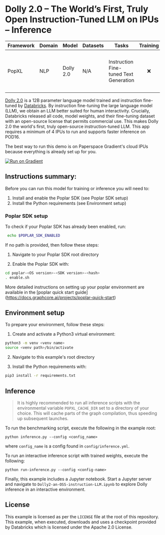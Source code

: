 # Dolly 2.0 – The World’s First, Truly Open Instruction-Tuned LLM on IPUs – Inference

| Framework | Domain | Model | Datasets | Tasks | Training | Inference | Reference |
|-----------|--------|-------|----------|-------|----------|-----------|-----------|
| PopXL | NLP | Dolly 2.0 | N/A | Instruction Fine-tuned Text Generation | <p style="text-align: center;">❌ <br>| <p style="text-align: center;">✅ <br> Min. 4 IPU (POD4) required | [Blog](https://www.databricks.com/blog/2023/04/12/dolly-first-open-commercially-viable-instruction-tuned-llm) |

[Dolly 2.0](https://www.databricks.com/blog/2023/04/12/dolly-first-open-commercially-viable-instruction-tuned-llm) is a 12B parameter language model trained and instruction fine-tuned by [Databricks](https://www.databricks.com). By instruction fine-tuning the large language model (LLM), we obtain an LLM better suited for human interactivity. Crucially, Databricks released all code, model weights, and their fine-tuning dataset with an open-source license that permits commercial use. This makes Dolly 2.0 the world's first, truly open-source instruction-tuned LLM. This app requires a minimum of 4 IPUs to run and supports faster inference on POD16.

The best way to run this demo is on Paperspace Gradient's cloud IPUs because everything is already set up for you.

[![Run on Gradient](https://assets.paperspace.io/img/gradient-badge.svg)](https://ipu.dev/t8Jxz1)

## Instructions summary:
Before you can run this model for training or inference you will need to:

1. Install and enable the Poplar SDK (see Poplar SDK setup)
2. Install the Python requirements (see Environment setup)

### Poplar SDK setup
To check if your Poplar SDK has already been enabled, run:
```bash
 echo $POPLAR_SDK_ENABLED
 ```

If no path is provided, then follow these steps:
1. Navigate to your Poplar SDK root directory

2. Enable the Poplar SDK with:
```bash
cd poplar-<OS version>-<SDK version>-<hash>
. enable.sh
```


More detailed instructions on setting up your poplar environment are available in the [poplar quick start guide] (https://docs.graphcore.ai/projects/poplar-quick-start)

## Environment setup
To prepare your environment, follow these steps:

1. Create and activate a Python3 virtual environment:
```bash
python3 -m venv <venv name>
source <venv path>/bin/activate
```

2. Navigate to this example's root directory

3. Install the Python requirements with:
```bash
pip3 install -r requirements.txt
```

## Inference

> It is highly recommended to run all inference scripts with the environmental
> variable `POPXL_CACHE_DIR` set to a directory of your choice. This will cache
> parts of the graph compilation, thus speeding up subsequent launches.

To run the benchmarking script, execute the following in the example root:
```shell
python inference.py --config <config_name>
```
where `config_name` is a config found in `config/inference.yml`.

To run an interactive inference script with trained weights, execute the following:
```shell
python run-inference.py --config <config-name>
```

Finally, this example includes a Jupyter notebook. Start a Jupyter server and
navigate to `Dolly2-an-OSS-instruction-LLM.ipynb` to explore Dolly inference in
an interactive environment.

## License
This example is licensed as per the `LICENSE` file at the root of this
repository. This example, when executed, downloads and uses a checkpoint
provided by Databricks which is licensed under the Apache 2.0 License.
